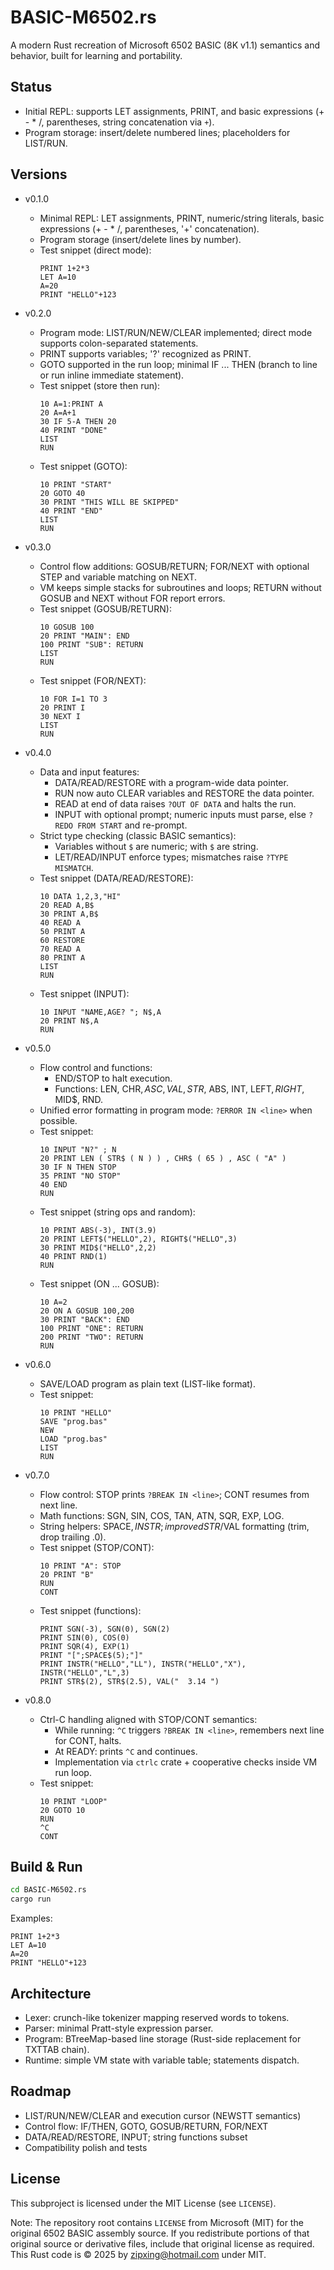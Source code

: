 # BASIC-M6502.rs

A modern Rust recreation of Microsoft 6502 BASIC (8K v1.1) semantics and behavior, built for learning and portability.

## Status
- Initial REPL: supports LET assignments, PRINT, and basic expressions (+ - * /, parentheses, string concatenation via `+`).
- Program storage: insert/delete numbered lines; placeholders for LIST/RUN.

## Versions
- v0.1.0
  - Minimal REPL: LET assignments, PRINT, numeric/string literals, basic expressions (+ - * /, parentheses, '+' concatenation).
  - Program storage (insert/delete lines by number).
  - Test snippet (direct mode):
    ```text
    PRINT 1+2*3
    LET A=10
    A=20
    PRINT "HELLO"+123
    ```
- v0.2.0
  - Program mode: LIST/RUN/NEW/CLEAR implemented; direct mode supports colon-separated statements.
  - PRINT supports variables; '?' recognized as PRINT.
  - GOTO <line> supported in the run loop; minimal IF ... THEN (branch to line or run inline immediate statement).
  - Test snippet (store then run):
    ```text
    10 A=1:PRINT A
    20 A=A+1
    30 IF 5-A THEN 20
    40 PRINT "DONE"
    LIST
    RUN
    ```
  - Test snippet (GOTO):
    ```text
    10 PRINT "START"
    20 GOTO 40
    30 PRINT "THIS WILL BE SKIPPED"
    40 PRINT "END"
    LIST
    RUN
    ```

- v0.3.0
  - Control flow additions: GOSUB/RETURN; FOR/NEXT with optional STEP and variable matching on NEXT.
  - VM keeps simple stacks for subroutines and loops; RETURN without GOSUB and NEXT without FOR report errors.
  - Test snippet (GOSUB/RETURN):
    ```text
    10 GOSUB 100
    20 PRINT "MAIN": END
    100 PRINT "SUB": RETURN
    LIST
    RUN
    ```
  - Test snippet (FOR/NEXT):
    ```text
    10 FOR I=1 TO 3
    20 PRINT I
    30 NEXT I
    LIST
    RUN
    ```

- v0.4.0
  - Data and input features:
    - DATA/READ/RESTORE with a program-wide data pointer.
    - RUN now auto CLEAR variables and RESTORE the data pointer.
    - READ at end of data raises `?OUT OF DATA` and halts the run.
    - INPUT with optional prompt; numeric inputs must parse, else `?REDO FROM START` and re-prompt.
  - Strict type checking (classic BASIC semantics):
    - Variables without `$` are numeric; with `$` are string.
    - LET/READ/INPUT enforce types; mismatches raise `?TYPE MISMATCH`.
  - Test snippet (DATA/READ/RESTORE):
    ```text
    10 DATA 1,2,3,"HI"
    20 READ A,B$
    30 PRINT A,B$
    40 READ A
    50 PRINT A
    60 RESTORE
    70 READ A
    80 PRINT A
    LIST
    RUN
    ```
  - Test snippet (INPUT):
    ```text
    10 INPUT "NAME,AGE? "; N$,A
    20 PRINT N$,A
    RUN
    ```

- v0.5.0
  - Flow control and functions:
    - END/STOP to halt execution.
    - Functions: LEN, CHR$, ASC, VAL, STR$, ABS, INT, LEFT$, RIGHT$, MID$, RND.
  - Unified error formatting in program mode: `?ERROR IN <line>` when possible.
  - Test snippet:
    ```text
    10 INPUT "N?" ; N
    20 PRINT LEN ( STR$ ( N ) ) , CHR$ ( 65 ) , ASC ( "A" )
    30 IF N THEN STOP
    35 PRINT "NO STOP"
    40 END
    RUN
    ```
  - Test snippet (string ops and random):
    ```text
    10 PRINT ABS(-3), INT(3.9)
    20 PRINT LEFT$("HELLO",2), RIGHT$("HELLO",3)
    30 PRINT MID$("HELLO",2,2)
    40 PRINT RND(1)
    RUN
    ```
  - Test snippet (ON ... GOSUB):
    ```text
    10 A=2
    20 ON A GOSUB 100,200
    30 PRINT "BACK": END
    100 PRINT "ONE": RETURN
    200 PRINT "TWO": RETURN
    RUN
    ```

- v0.6.0
  - SAVE/LOAD program as plain text (LIST-like format).
  - Test snippet:
    ```text
    10 PRINT "HELLO"
    SAVE "prog.bas"
    NEW
    LOAD "prog.bas"
    LIST
    RUN
    ```

- v0.7.0
  - Flow control: STOP prints `?BREAK IN <line>`; CONT resumes from next line.
  - Math functions: SGN, SIN, COS, TAN, ATN, SQR, EXP, LOG.
  - String helpers: SPACE$, INSTR; improved STR$/VAL formatting (trim, drop trailing .0).
  - Test snippet (STOP/CONT):
    ```text
    10 PRINT "A": STOP
    20 PRINT "B"
    RUN
    CONT
    ```
  - Test snippet (functions):
    ```text
    PRINT SGN(-3), SGN(0), SGN(2)
    PRINT SIN(0), COS(0)
    PRINT SQR(4), EXP(1)
    PRINT "[";SPACE$(5);"]"
    PRINT INSTR("HELLO","LL"), INSTR("HELLO","X"), INSTR("HELLO","L",3)
    PRINT STR$(2), STR$(2.5), VAL("  3.14 ")
    ```

- v0.8.0
  - Ctrl-C handling aligned with STOP/CONT semantics:
    - While running: `^C` triggers `?BREAK IN <line>`, remembers next line for CONT, halts.
    - At READY: prints `^C` and continues.
    - Implementation via `ctrlc` crate + cooperative checks inside VM run loop.
  - Test snippet:
    ```text
    10 PRINT "LOOP"
    20 GOTO 10
    RUN
    ^C
    CONT
    ```

## Build & Run
```bash
cd BASIC-M6502.rs
cargo run
```

Examples:
```text
PRINT 1+2*3
LET A=10
A=20
PRINT "HELLO"+123
```

## Architecture
- Lexer: crunch-like tokenizer mapping reserved words to tokens.
- Parser: minimal Pratt-style expression parser.
- Program: BTreeMap-based line storage (Rust-side replacement for TXTTAB chain).
- Runtime: simple VM state with variable table; statements dispatch.

## Roadmap
- LIST/RUN/NEW/CLEAR and execution cursor (NEWSTT semantics)
- Control flow: IF/THEN, GOTO, GOSUB/RETURN, FOR/NEXT
- DATA/READ/RESTORE, INPUT; string functions subset
- Compatibility polish and tests

## License
This subproject is licensed under the MIT License (see `LICENSE`).

Note: The repository root contains `LICENSE` from Microsoft (MIT) for the original 6502 BASIC assembly source. If you redistribute portions of that original source or derivative files, include that original license as required. This Rust code is © 2025 by zipxing@hotmail.com under MIT.
